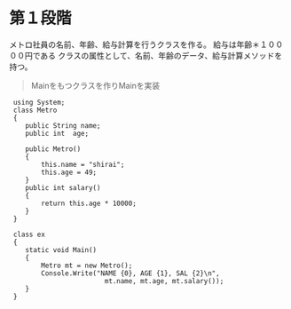 # 第１段階

メトロ社員の名前、年齢、給与計算を行うクラスを作る。
給与は年齢＊１００００円である
クラスの属性として、名前、年齢のデータ、給与計算メソッドを持つ。

> Mainをもつクラスを作りMainを実装



```
 using System;
 class Metro
 {
    public String name;
    public int  age;

    public Metro()
    {
        this.name = "shirai";
        this.age = 49;
    }
    public int salary()
    {
        return this.age * 10000;
    }
 }

 class ex
 {
    static void Main()
    {
        Metro mt = new Metro();
        Console.Write("NAME {0}, AGE {1}, SAL {2}\n",
                        mt.name, mt.age, mt.salary());
    }
 }
```
